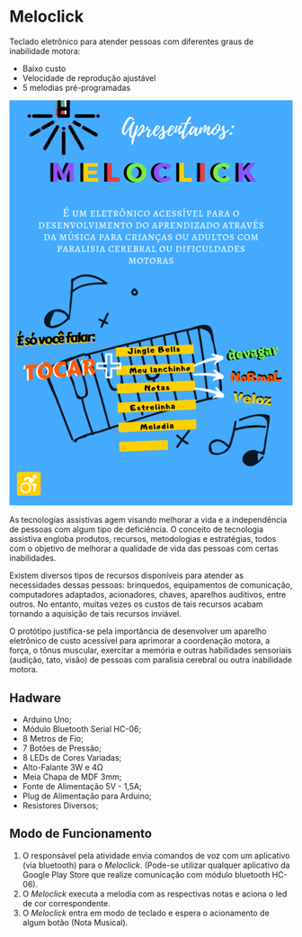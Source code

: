 # Meloclick
Teclado eletrônico para atender pessoas com diferentes graus de inabilidade motora:
* Baixo custo
* Velocidade de reprodução ajustável
* 5 melodias pré-programadas

![flyer_meloclick](https://github.com/1lucas1gabriel/Meloclick/blob/main/utilities/Meloclick.png)

As tecnologias assistivas agem visando melhorar a vida e a independência de pessoas
com algum tipo de deficiência. O conceito de tecnologia assistiva engloba produtos, recursos,
metodologias e estratégias, todos com o objetivo de melhorar a qualidade de vida das pessoas
com certas inabilidades.

Existem diversos tipos de recursos disponíveis para atender as necessidades dessas
pessoas: brinquedos, equipamentos de comunicação, computadores adaptados, acionadores,
chaves, aparelhos auditivos, entre outros. No entanto, muitas vezes os custos de tais recursos
acabam tornando a aquisição de tais recursos inviável.

O protótipo justifica-se pela importância de desenvolver um aparelho eletrônico de custo 
acessível para aprimorar a coordenação motora, a força, o tônus muscular, exercitar a memória 
e outras habilidades sensoriais (audição, tato, visão) de pessoas com paralisia cerebral ou 
outra inabilidade motora.

## Hadware
* Arduino Uno;
* Módulo Bluetooth Serial HC-06;
* 8 Metros de Fio;
* 7 Botões de Pressão;
* 8 LEDs de Cores Variadas;
* Alto-Falante 3W e 4Ω
* Meia Chapa de MDF 3mm;
* Fonte de Alimentação 5V - 1,5A;
* Plug de Alimentação para Arduino;
* Resistores Diversos;

## Modo de Funcionamento
1. O responsável pela atividade envia comandos de voz com um aplicativo (via bluetooth) para o *Meloclick*. (Pode-se utilizar qualquer aplicativo da Google Play Store que realize comunicação com módulo bluetooth HC-06).
2. O *Meloclick* executa a melodia com as respectivas notas e aciona o led de cor correspondente.
3. O *Meloclick* entra em modo de teclado e espera o acionamento de algum botão (Nota Musical).
